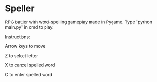 # Speller
RPG battler with word-spelling gameplay made in Pygame. Type "python main.py" in cmd to play.


Instructions:

Arrow keys to move

Z to select letter

X to cancel spelled word

C to enter spelled word
